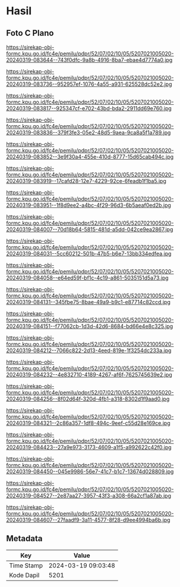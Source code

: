 # Hasil

## Foto C Plano

https://sirekap-obj-formc.kpu.go.id/fc4e/pemilu/pdpr/52/07/02/10/05/5207021005020-20240319-083644--743f0dfc-9a8b-4916-8ba7-ebae4d7774a0.jpg

https://sirekap-obj-formc.kpu.go.id/fc4e/pemilu/pdpr/52/07/02/10/05/5207021005020-20240319-083736--952957ef-1076-4a55-a931-625528dc52e2.jpg

https://sirekap-obj-formc.kpu.go.id/fc4e/pemilu/pdpr/52/07/02/10/05/5207021005020-20240319-083817--925347cf-e702-43bd-bda2-2911dd69e760.jpg

https://sirekap-obj-formc.kpu.go.id/fc4e/pemilu/pdpr/52/07/02/10/05/5207021005020-20240319-083836--379f3fe3-05e2-48d5-9aea-9ca8a5f1a789.jpg

https://sirekap-obj-formc.kpu.go.id/fc4e/pemilu/pdpr/52/07/02/10/05/5207021005020-20240319-083852--3e9f30a4-455e-410d-8777-15d65cab494c.jpg

https://sirekap-obj-formc.kpu.go.id/fc4e/pemilu/pdpr/52/07/02/10/05/5207021005020-20240319-083919--17cafd28-12e7-4229-92ce-6feadb1f1ba5.jpg

https://sirekap-obj-formc.kpu.go.id/fc4e/pemilu/pdpr/52/07/02/10/05/5207021005020-20240319-083951--1f8d9ee2-a4bc-4f29-96d3-6b5aeaf0ed2b.jpg

https://sirekap-obj-formc.kpu.go.id/fc4e/pemilu/pdpr/52/07/02/10/05/5207021005020-20240319-084007--70d18b64-5815-481d-a5dd-042ce9ea2867.jpg

https://sirekap-obj-formc.kpu.go.id/fc4e/pemilu/pdpr/52/07/02/10/05/5207021005020-20240319-084031--5cc60212-501b-47b5-b6e7-13bb334edfea.jpg

https://sirekap-obj-formc.kpu.go.id/fc4e/pemilu/pdpr/52/07/02/10/05/5207021005020-20240319-084058--e64ed59f-bf1c-4c19-a861-5035151d5a73.jpg

https://sirekap-obj-formc.kpu.go.id/fc4e/pemilu/pdpr/52/07/02/10/05/5207021005020-20240319-084131--345fbe75-8bae-49a9-b9c1-e87714c82ccd.jpg

https://sirekap-obj-formc.kpu.go.id/fc4e/pemilu/pdpr/52/07/02/10/05/5207021005020-20240319-084151--f77062cb-1d3d-42d6-8684-bd66e4e8c325.jpg

https://sirekap-obj-formc.kpu.go.id/fc4e/pemilu/pdpr/52/07/02/10/05/5207021005020-20240319-084212--7066c822-2d13-4eed-819e-1f3254dc233a.jpg

https://sirekap-obj-formc.kpu.go.id/fc4e/pemilu/pdpr/52/07/02/10/05/5207021005020-20240319-084232--4e832710-4189-4267-af6f-7625745639e2.jpg

https://sirekap-obj-formc.kpu.go.id/fc4e/pemilu/pdpr/52/07/02/10/05/5207021005020-20240319-084256--8f02d64f-320d-4fb1-a318-8302d1f9aad0.jpg

https://sirekap-obj-formc.kpu.go.id/fc4e/pemilu/pdpr/52/07/02/10/05/5207021005020-20240319-084321--2c86a357-1df8-494c-9eef-c55d28e169ce.jpg

https://sirekap-obj-formc.kpu.go.id/fc4e/pemilu/pdpr/52/07/02/10/05/5207021005020-20240319-084423--27a9e973-3173-4609-a1f5-a992622c42f0.jpg

https://sirekap-obj-formc.kpu.go.id/fc4e/pemilu/pdpr/52/07/02/10/05/5207021005020-20240319-084450--045e9986-56e7-41c7-b1c7-13674d028809.jpg

https://sirekap-obj-formc.kpu.go.id/fc4e/pemilu/pdpr/52/07/02/10/05/5207021005020-20240319-084527--2e87aa27-3957-43f3-a308-66a2cf1a87ab.jpg

https://sirekap-obj-formc.kpu.go.id/fc4e/pemilu/pdpr/52/07/02/10/05/5207021005020-20240319-084607--27faadf9-3a11-4577-8f28-d9ee4994ba6b.jpg


## Metadata

| Key        | Value               |
| ---------- | ------------------- |
| Time Stamp | 2024-03-19 09:03:48 |
| Kode Dapil | 5201                |



